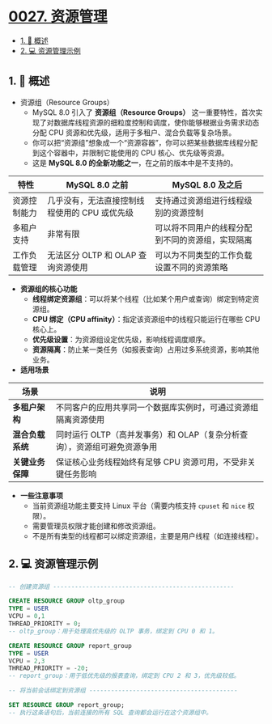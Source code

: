 # [0027. 资源管理](https://github.com/Tdahuyou/TNotes.sql/tree/main/notes/0027.%20%E8%B5%84%E6%BA%90%E7%AE%A1%E7%90%86)

<!-- region:toc -->

- [1. 📝 概述](#1--概述)
- [2. 💻 资源管理示例](#2--资源管理示例)

<!-- endregion:toc -->

## 1. 📝 概述

- 资源组（Resource Groups）
  - MySQL 8.0 引入了 **资源组（Resource Groups）** 这一重要特性，首次实现了对数据库线程资源的细粒度控制和调度，使你能够根据业务需求动态分配 CPU 资源和优先级，适用于多租户、混合负载等复杂场景。
  - 你可以把“资源组”想象成一个“资源容器”，你可以把某些数据库线程分配到这个容器中，并限制它能使用的 CPU 核心、优先级等资源。
  - 这是 **MySQL 8.0 的全新功能之一**，在之前的版本中是不支持的。

| 特性 | MySQL 8.0 之前 | MySQL 8.0 及之后 |
| --- | --- | --- |
| 资源控制能力 | 几乎没有，无法直接控制线程使用的 CPU 或优先级 | 支持通过资源组进行线程级别的资源控制 |
| 多租户支持 | 非常有限 | 可以将不同用户的线程分配到不同的资源组，实现隔离 |
| 工作负载管理 | 无法区分 OLTP 和 OLAP 查询资源使用 | 可以为不同类型的工作负载设置不同的资源策略 |

- **资源组的核心功能**
  - **线程绑定资源组**：可以将某个线程（比如某个用户或查询）绑定到特定资源组。
  - **CPU 绑定（CPU affinity）**：指定该资源组中的线程只能运行在哪些 CPU 核心上。
  - **优先级设置**：为资源组设定优先级，影响线程调度顺序。
  - **资源隔离**：防止某一类任务（如报表查询）占用过多系统资源，影响其他业务。
- **适用场景**

| 场景 | 说明 |
| --- | --- |
| **多租户架构** | 不同客户的应用共享同一个数据库实例时，可通过资源组隔离资源使用 |
| **混合负载系统** | 同时运行 OLTP（高并发事务）和 OLAP（复杂分析查询），资源组可避免资源争用 |
| **关键业务保障** | 保证核心业务线程始终有足够 CPU 资源可用，不受非关键任务影响 |

- **一些注意事项**
  - 当前资源组功能主要支持 Linux 平台（需要内核支持 `cpuset` 和 `nice` 权限）。
  - 需要管理员权限才能创建和修改资源组。
  - 不是所有类型的线程都可以绑定资源组，主要是用户线程（如连接线程）。

## 2. 💻 资源管理示例

```sql
-- 创建资源组 --------------------------------------------------

CREATE RESOURCE GROUP oltp_group
TYPE = USER
VCPU = 0,1
THREAD_PRIORITY = 0;
-- oltp_group：用于处理高优先级的 OLTP 事务，绑定到 CPU 0 和 1。

CREATE RESOURCE GROUP report_group
TYPE = USER
VCPU = 2,3
THREAD_PRIORITY = -20;
-- report_group：用于低优先级的报表查询，绑定到 CPU 2 和 3，优先级较低。

-- 将当前会话绑定到资源组 -----------------------------------------

SET RESOURCE GROUP report_group;
-- 执行这条语句后，当前连接的所有 SQL 查询都会运行在这个资源组中。
```
